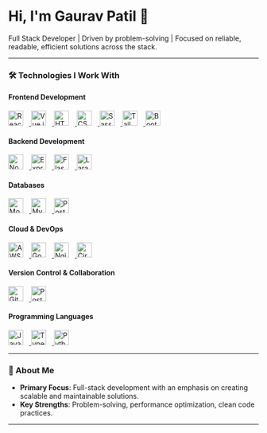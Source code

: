 <div align="left">
  <h1>Hi, I'm Gaurav Patil 👋</h1>
  <p>Full Stack Developer | Driven by problem-solving | Focused on reliable, readable, efficient solutions across the stack.</p>
</div>

---

### 🛠️ Technologies I Work With

#### **Frontend Development**
<div align="left">
  <a href="https://reactjs.org/" target="_blank" rel="noreferrer">
    <img src="https://img.shields.io/badge/-React-61DAFB?style=flat&logo=react&logoColor=white" alt="React"  height="30" style="margin-right: 12px;"/>
  </a>
  <a href="https://vuejs.org/" target="_blank" rel="noreferrer">
    <img src="https://img.shields.io/badge/-Vue.js-4FC08D?style=flat&logo=vue.js&logoColor=white" alt="Vue.js"  height="30" style="margin-right: 12px;"/>
  </a>
  <a href="https://www.w3.org/html/" target="_blank" rel="noreferrer">
    <img src="https://img.shields.io/badge/-HTML5-E34F26?style=flat&logo=html5&logoColor=white" alt="HTML5"  height="30" style="margin-right: 12px;"/>
  </a>
  <a href="https://www.w3schools.com/css/" target="_blank" rel="noreferrer">
    <img src="https://img.shields.io/badge/-CSS3-1572B6?style=flat&logo=css3&logoColor=white" alt="CSS3"  height="30" style="margin-right: 12px;"/>
  </a>
  <a href="https://sass-lang.com" target="_blank" rel="noreferrer">
    <img src="https://img.shields.io/badge/-Sass-CC6699?style=flat&logo=sass&logoColor=white" alt="Sass"  height="30" style="margin-right: 12px;"/>
  </a>
  <a href="https://tailwindcss.com/" target="_blank" rel="noreferrer">
    <img src="https://img.shields.io/badge/-Tailwind_CSS-06B6D4?style=flat&logo=tailwindcss&logoColor=white" alt="Tailwind CSS"  height="30" style="margin-right: 12px;"/>
  </a>
  <a href="https://getbootstrap.com" target="_blank" rel="noreferrer">
    <img src="https://img.shields.io/badge/-Bootstrap-7952B3?style=flat&logo=bootstrap&logoColor=white" alt="Bootstrap"  height="30" style="margin-right: 12px;"/>
  </a>
</div>

#### **Backend Development**
<div align="left">
  <a href="https://nodejs.org" target="_blank" rel="noreferrer">
    <img src="https://img.shields.io/badge/-Node.js-339933?style=flat&logo=node.js&logoColor=white" alt="Node.js"  height="30" style="margin-right: 12px;"/>
  </a>
  <a href="https://expressjs.com" target="_blank" rel="noreferrer">
    <img src="https://img.shields.io/badge/-Express.js-000000?style=flat&logo=express&logoColor=white" alt="Express.js"  height="30" style="margin-right: 12px;"/>
  </a>
  <a href="https://flask.palletsprojects.com/" target="_blank" rel="noreferrer">
    <img src="https://img.shields.io/badge/-Flask-000000?style=flat&logo=flask&logoColor=white" alt="Flask"  height="30" style="margin-right: 12px;"/>
  </a>
  <a href="https://laravel.com/" target="_blank" rel="noreferrer">
    <img src="https://img.shields.io/badge/-Laravel-FF2D20?style=flat&logo=laravel&logoColor=white" alt="Laravel"  height="30" style="margin-right: 12px;"/>
  </a>
</div>

#### **Databases**
<div align="left">
  <a href="https://www.mongodb.com/" target="_blank" rel="noreferrer">
    <img src="https://img.shields.io/badge/-MongoDB-47A248?style=flat&logo=mongodb&logoColor=white" alt="MongoDB"  height="30" style="margin-right: 12px;"/>
  </a>
  <a href="https://www.mysql.com/" target="_blank" rel="noreferrer">
    <img src="https://img.shields.io/badge/-MySQL-00758F?style=flat&logo=mysql&logoColor=white" alt="MySQL"  height="30" style="margin-right: 12px;"/>
  </a>
  <a href="https://www.postgresql.org" target="_blank" rel="noreferrer">
    <img src="https://img.shields.io/badge/-PostgreSQL-336791?style=flat&logo=postgresql&logoColor=white" alt="PostgreSQL"  height="30" style="margin-right: 12px;"/>
  </a>
</div>

#### **Cloud & DevOps**
<div align="left">
  <a href="https://aws.amazon.com" target="_blank" rel="noreferrer">
    <img src="https://img.shields.io/badge/-AWS-232F3E?style=flat&logo=amazonaws&logoColor=white" alt="AWS"  height="30" style="margin-right: 12px;"/>
  </a>
  <a href="https://cloud.google.com" target="_blank" rel="noreferrer">
    <img src="https://img.shields.io/badge/-Google_Cloud-4285F4?style=flat&logo=googlecloud&logoColor=white" alt="Google Cloud"  height="30" style="margin-right: 12px;"/>
  </a>
  <a href="https://www.nginx.com" target="_blank" rel="noreferrer">
    <img src="https://img.shields.io/badge/-Nginx-009639?style=flat&logo=nginx&logoColor=white" alt="Nginx"  height="30" style="margin-right: 12px;"/>
  </a>
  <a href="https://circleci.com" target="_blank" rel="noreferrer">
    <img src="https://img.shields.io/badge/-CircleCI-343434?style=flat&logo=circleci&logoColor=white" alt="CircleCI"  height="30" style="margin-right: 12px;"/>
  </a>
</div>

#### **Version Control & Collaboration**
<div align="left">
  <a href="https://git-scm.com/" target="_blank" rel="noreferrer">
    <img src="https://img.shields.io/badge/-Git-F05032?style=flat&logo=git&logoColor=white" alt="Git"  height="30" style="margin-right: 12px;"/>
  </a>
  <a href="https://postman.com" target="_blank" rel="noreferrer">
    <img src="https://img.shields.io/badge/-Postman-FF6C37?style=flat&logo=postman&logoColor=white" alt="Postman"  height="30" style="margin-right: 12px;"/>
  </a>
</div>

#### **Programming Languages**
<div align="left">
  <a href="https://developer.mozilla.org/en-US/docs/Web/JavaScript" target="_blank" rel="noreferrer">
    <img src="https://img.shields.io/badge/-JavaScript-F7DF1E?style=flat&logo=javascript&logoColor=white" alt="JavaScript"  height="30" style="margin-right: 12px;"/>
  </a>
  <a href="https://www.typescriptlang.org/" target="_blank" rel="noreferrer">
    <img src="https://img.shields.io/badge/-TypeScript-3178C6?style=flat&logo=typescript&logoColor=white" alt="TypeScript"  height="30" style="margin-right: 12px;"/>
  </a>
    <a href="https://www.python.org" target="_blank" rel="noreferrer">
    <img src="https://img.shields.io/badge/-Python-3776AB?style=flat&logo=python&logoColor=white" alt="Python"  height="30" style="margin-right: 12px;"/>
  </a>
</div>

---

### 🚀 About Me

- **Primary Focus**: Full-stack development with an emphasis on creating scalable and maintainable solutions.
- **Key Strengths**: Problem-solving, performance optimization, clean code practices.

---

